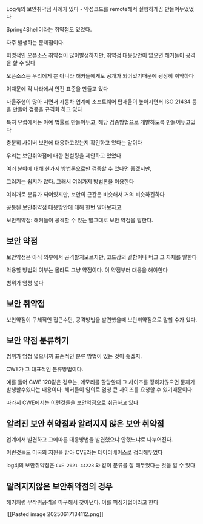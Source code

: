 Log4j의 보안취약점 사례가 있다 - 악성코드를 remote해서 실행하게끔 만들어두었었다

Spring4Shell이라는 취약점도 있었다.

자주 발생하는 문제점이다. 

치명적인 오픈소스 취약점이 많이발생하지만, 취약점 대응방안이 없으면 해커들이 공격을 할 수 있다

오픈소스는 우리에게 뿐 아니라 해커들에게도 공개가 되어있기때문에 굉장히 취약하다

이때문에 각 나라에서 안전 표준을 만들고 있다

자율주행이 많아 지면서 자동차 업계에 소프트웨어 탑재율이 높아지면서 ISO 21434 등을 만들어 검증을 규격화 하고 있다

특히 유럽에서는 아예 법률로 만들어두고, 해당 검증방법으로 개발하도록 만들어두고있다

충분히 사이버 보안에 대응하고있는지 확인하고 있다는 말이다


우리는 보안취약점에 대한 컨설팅을 제안하고 있었다

여러 분야에 대해 한가지 방법론으로만 검증할 수 있다면 좋겠지만, 

그러기는 쉽지가 않다. 그래서 여러가지 방법론을 이용한다

여러개로 분류가 되어있지만, 보안의 근간은 비슷해서 거의 비슷하긴하다

공통된 보안취약점 대응방안에 대해 한번 알아보자고.



보안취약점: 해커들이 공격할 수 있는 말그대로 보안 약점을 말한다.


## 보안 약점

보안약점은 아직 외부에서 공격할지모르지만, 코드상의 결함이나 버그 그 자체를 말한다

악용할 방법의 여부는 몰라도 그냥 약점이다. 이 약점부터 대응을 해야한다

범위가 엄청 넓다


## 보안 취약점

보안약점이 구체적인 접근수단, 공격방법을 발견했을때 보안취약점으로 말할 수가 있다.


## 보안 약점 분류하기

범위가 엄청 넓으니까  표준적인 분류 방법이 있는 것이 좋겠지.

CWE가 그 대표적인 분류방법이다. 

예를 들어 CWE 120같은 경우는, 메모리를 할당할때 그 사이즈를 정하지않으면 문제가 발생할수있다는 내용이다. 해커들이 임의로 엄청 큰 사이즈를 요청할 수 있기때문이다

따라서 CWE에서는 이런것들을 보안약점으로 취급하고 있다


## 알려진 보안 취약점과 알려지지 않은 보안 취약점

업계에서 발견하고 그에따른 대응방법을 발견했으냐 안했느냐로 나누어진다.

이런것들도 미국의 지원을 받아 CVE라는 데이터베이스로 정리해두었다

log4j의 보안취약점은 `CVE-2021-44228` 와 같이 분류를 잘 해두었다는 것을 알 수 있다


## 알려지지않은 보안취약점의 경우

해커처럼 무작위공격을 마구해서 찾아낸다. 이를 퍼징기법이라고 한다


![[Pasted image 20250617134112.png]]



